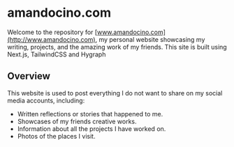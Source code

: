 # amandocino.com

Welcome to the repository for [www.amandocino.com](http://www.amandocino.com), my personal website showcasing my writing, projects, and the amazing work of my friends. This site is built using Next.js, TailwindCSS and Hygraph

## Overview

This website is used to post everything I do not want to share on my social media accounts, including:
- Written reflections or stories that happened to me.
- Showcases of my friends creative works.
- Information about all the projects I have worked on.
- Photos of the places I visit.
